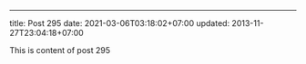 ---
title: Post 295
date: 2021-03-06T03:18:02+07:00
updated: 2013-11-27T23:04:18+07:00

This is content of post 295